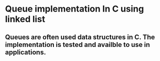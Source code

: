 # Queue implementation In C using linked list

## Queues are often used data structures in C. The implementation is tested and availble to use in applications.
